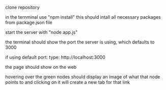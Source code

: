 clone repository

in the ternminal use "npm install" this should intall all necessary packages from package.json file

start the server with "node app.js" 

the terminal should show the port the server is using, which defaults to 3000

if using default port:
  type: http://localhost:3000

the page should show on the web

hovering over the green nodes should display an image of what that node points to and clicking on it 
will create a new tab for that link
